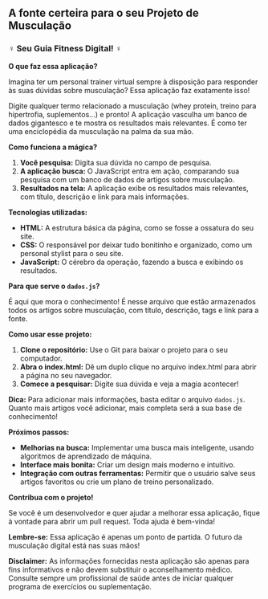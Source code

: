 ## **A fonte certeira para o seu Projeto de Musculação**

### ️‍♀️ **Seu Guia Fitness Digital!** ️‍♀️

**O que faz essa aplicação?**

Imagina ter um personal trainer virtual sempre à disposição para responder às suas dúvidas sobre musculação? Essa aplicação faz exatamente isso! 

Digite qualquer termo relacionado a musculação (whey protein, treino para hipertrofia, suplementos...) e pronto! A aplicação vasculha um banco de dados gigantesco e te mostra os resultados mais relevantes. É como ter uma enciclopédia da musculação na palma da sua mão. 

**Como funciona a mágica?**

1. **Você pesquisa:** Digita sua dúvida no campo de pesquisa.
2. **A aplicação busca:** O JavaScript entra em ação, comparando sua pesquisa com um banco de dados de artigos sobre musculação.
3. **Resultados na tela:** A aplicação exibe os resultados mais relevantes, com título, descrição e link para mais informações.

**Tecnologias utilizadas:**

* **HTML:** A estrutura básica da página, como se fosse a ossatura do seu site.
* **CSS:** O responsável por deixar tudo bonitinho e organizado, como um personal stylist para o seu site.
* **JavaScript:** O cérebro da operação, fazendo a busca e exibindo os resultados.

**Para que serve o `dados.js`?**

É aqui que mora o conhecimento! É nesse arquivo que estão armazenados todos os artigos sobre musculação, com título, descrição, tags e link para a fonte.

**Como usar esse projeto:**

1. **Clone o repositório:** Use o Git para baixar o projeto para o seu computador.
2. **Abra o index.html:** Dê um duplo clique no arquivo index.html para abrir a página no seu navegador.
3. **Comece a pesquisar:** Digite sua dúvida e veja a magia acontecer!

**Dica:** Para adicionar mais informações, basta editar o arquivo `dados.js`. Quanto mais artigos você adicionar, mais completa será a sua base de conhecimento!

**Próximos passos:**

* **Melhorias na busca:** Implementar uma busca mais inteligente, usando algoritmos de aprendizado de máquina.
* **Interface mais bonita:** Criar um design mais moderno e intuitivo.
* **Integração com outras ferramentas:** Permitir que o usuário salve seus artigos favoritos ou crie um plano de treino personalizado.

**Contribua com o projeto!**

Se você é um desenvolvedor e quer ajudar a melhorar essa aplicação, fique à vontade para abrir um pull request. Toda ajuda é bem-vinda!

**Lembre-se:** Essa aplicação é apenas um ponto de partida. O futuro da musculação digital está nas suas mãos! 

**Disclaimer:** As informações fornecidas nesta aplicação são apenas para fins informativos e não devem substituir o aconselhamento médico. Consulte sempre um profissional de saúde antes de iniciar qualquer programa de exercícios ou suplementação.
